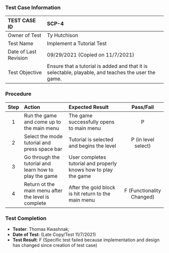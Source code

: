 ### Test Case Information
| TEST CASE ID | SCP-4 |
| :--- | :--- |
| Owner of Test | Ty Hutchison |
| Test Name | Implement a Tutorial Test |
| Date of Last Revision | 09/29/2021 (Copied on 11/7/2021) |
| Test Objective | Ensure that a tutorial is added and that it is selectable, playable, and teaches the user the game.  |

### Procedure

|Step | Action | Expected Result | Pass/Fail     |
|:---:| :---        |    :----  | :---: |
|1| Run the game and come up to the main menu | The game successfully opens to main menu |P|
|2|Select the mode tutorial and press space bar|Tutorial is selected and begins the level|P (in level select)|
|3|Go through the tutorial and learn how to play the game|User completes tutorial and properly knows how to play the game||
|4|Return ot the main menu after the level is complete|After the gold block is hit return to the main menu|F (Functionality Changed)|


### Test Completion
- **Tester**: Thomas Kwashnak;
- **Date of Test**: (Late Copy/Test 11/7/2021)
- **Test Result**: F (Specific test failed because implementation and design has changed since creation of test case)